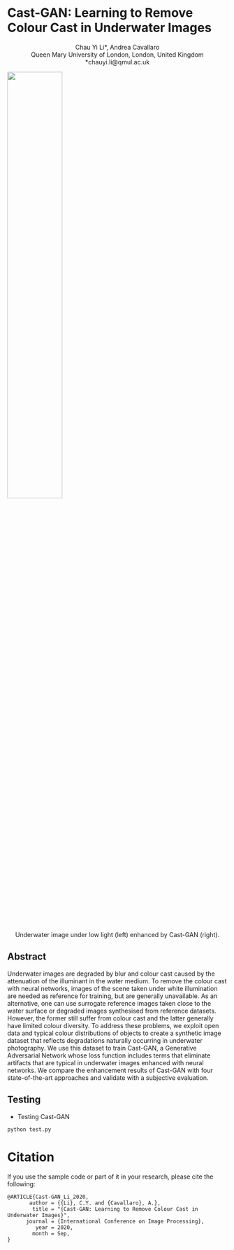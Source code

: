 # Cast-GAN: Learning to Remove Colour Cast in Underwater Images
<p align="center">
Chau Yi Li*, Andrea Cavallaro</br>
Queen Mary University of London, London, United Kingdom</br>
*chauyi.li@qmul.ac.uk</br>
</p>

<img src="https://user-images.githubusercontent.com/26412181/186698205-7b3a9aae-a997-47d1-af95-517649650560.png" data-canonical-src="https://user-images.githubusercontent.com/26412181/186698205-7b3a9aae-a997-47d1-af95-517649650560.png" width="50%"/>
<p align="center"> Underwater image under low light (left)  enhanced by Cast-GAN (right). </p>

## Abstract
Underwater images are degraded by blur and colour cast caused by the attenuation of the illuminant in the water medium. To remove the colour cast with neural networks, images of the scene taken under white illumination are needed as reference for training, but are generally unavailable. As an alternative, one can use surrogate reference images taken close to the water surface or degraded images synthesised from reference datasets. However, the former still suffer from colour cast and the latter generally have limited colour diversity. To address these problems, we exploit open data and typical colour distributions of objects to create a synthetic image dataset that reflects degradations naturally occurring in underwater photography. We use this dataset to train Cast-GAN, a Generative Adversarial Network whose loss function includes terms that eliminate artifacts that are typical in underwater images enhanced with neural networks. We compare the enhancement results of Cast-GAN with four state-of-the-art approaches and validate with a subjective evaluation.

## Testing

- Testing Cast-GAN 
```
python test.py
```

# Citation
If you use the sample code or part of it in your research, please cite the following:

```
@ARTICLE{Cast-GAN_Li_2020,
       author = {{Li}, C.Y. and {Cavallaro}, A.},
        title = "{Cast-GAN: Learning to Remove Colour Cast in Underwater Images}",
      journal = {International Conference on Image Processing},
         year = 2020,
        month = Sep,
}
```

